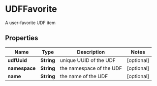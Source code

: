 

# UDFFavorite

A user-favorite UDF item

## Properties

Name | Type | Description | Notes
------------ | ------------- | ------------- | -------------
**udfUuid** | **String** | unique UUID of the UDF |  [optional]
**namespace** | **String** | the namespace of the UDF |  [optional]
**name** | **String** | the name of the UDF |  [optional]




